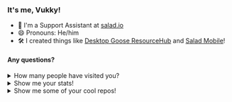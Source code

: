 ### It's me, Vukky!

- 💼 I'm a Support Assistant at [salad.io](https://salad.io)
- 😄 Pronouns: He/him
- 🛠 I created things like [Desktop Goose ResourceHub](https://github.com/DesktopGooseUnofficial/ResourceHub) and [Salad Mobile](https://github.com/VukkyLtd/salad-mobile)!

#### Any questions?

<details>
  <summary>How many people have visited you?</summary>
  
  ![Visitor counter](http://profile-counter.glitch.me/Vukky123/count.svg) people have visited me so far.
</details>

<details>
  <summary>Show me your stats!</summary>
  
  ![Anurag's github stats](https://github-readme-stats.vercel.app/api?username=vukky123&theme=dark&show_icons=true) 
  [![Top Langs](https://github-readme-stats.vercel.app/api/top-langs/?username=vukky123&theme=dark&show_icons=true)](https://github.com/anuraghazra/github-readme-stats)
</details>

<details>
  <summary>Show me some of your cool repos!</summary>
  
  [![Desktop Goose ResourceHub](https://github-readme-stats.vercel.app/api/pin/?username=DesktopGooseUnofficial&repo=ResourceHub&theme=dark&show_icons=true)](https://github.com/DesktopGooseUnofficial/ResourceHub)
  [![Desktop Goose ResourceHub Launcher](https://github-readme-stats.vercel.app/api/pin/?username=DesktopGooseUnofficial&repo=launcher&theme=dark&show_icons=true)](https://github.com/DesktopGooseUnofficial/launcher)
</details>

<!--
**Vukky123/Vukky123** is a ✨ _special_ ✨ repository because its `README.md` (this file) appears on your GitHub profile.

Here are some ideas to get you started:

- 🔭 I’m currently working on ...
- 🌱 I’m currently learning ...
- 👯 I’m looking to collaborate on ...
- 🤔 I’m looking for help with ...
- 💬 Ask me about ...
- 📫 How to reach me: ...
- 😄 Pronouns: ...
- ⚡ Fun fact: ...
-->
